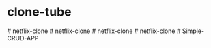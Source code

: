 ﻿# clone-tube
#   n e t f l i x - c l o n e  
 #   n e t f l i x - c l o n e  
 #   n e t f l i x - c l o n e  
 # netflix-clone
#   S i m p l e - C R U D - A P P  
 